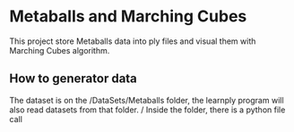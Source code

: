 # Metaballs and Marching Cubes
This project store Metaballs data into ply files and visual them with Marching Cubes algorithm.
## How to generator data
The dataset is on the /DataSets/Metaballs folder, the learnply program will also read datasets from that folder. /
Inside the folder, there is a python file call
